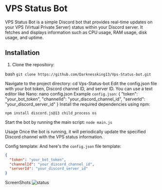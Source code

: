 # VPS Status Bot

VPS Status Bot is a simple Discord bot that provides real-time updates on your VPS (Virtual Private Server) status within your Discord server. It fetches and displays information such as CPU usage, RAM usage, disk usage, and uptime.

## Installation

1. Clone the repository:

bash
```git clone https://github.com/Darknessking13/Vps-Status-bot.git```

 Navigate to the project directory:
cd Vps-Status-bot
Edit the config.json file with your bot token, Discord channel ID, and server ID. You can use a text editor like Nano:
nano config.json
Example `config.json`:
{
  "token": "your_bot_token",
  "channelId": "your_discord_channel_id",
  "serverId": "your_discord_server_id"
}
Install the required dependencies using npm:

```npm install discord.js@13 child_process os```

Start the bot by running the main script:
```node main.js```

Usage
Once the bot is running, it will periodically update the specified Discord channel with the VPS status information.

Config template:
And here's the `config.json` file template:

```json
{
  "token": "your_bot_token",
  "channelId": "your_discord_channel_id",
  "serverId": "your_discord_server_id"
}
```

ScreenShots
![status](![image](https://github.com/Darknessking13/Vps-Status-bot/assets/133841052/201e87c0-46d6-43ed-a3e3-bc5f192db163)
)

